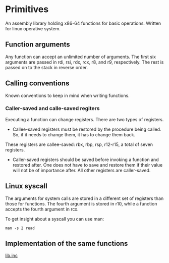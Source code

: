 # Primitives

An assembly library holding x86-64 functions for basic operations. Written for linux operative system.


## Function arguments

Any function can accept an unlimited number of arguments. The first six arguments are passed in rdi, rsi, rdx, rcx, r8, and r9, respectively. The rest is passed on to the stack in reverse order.


## Calling conventions

Known conventions to keep in mind when writing functions.

### Caller-saved and calle-saved regiters

Executing a function can change registers.
There are two types of registers.

- Callee-saved registers must be restored by the procedure being called. So, if it needs
to change them, it has to change them back.


These registers are callee-saved: rbx, rbp, rsp, r12-r15, a total of seven registers.

- Caller-saved registers should be saved before invoking a function and restored after. One does not have to save and restore them if their value will not be of importance after.
All other registers are caller-saved.


## Linux syscall

The arguments for system calls are stored in a different set of registers than
those for functions. The fourth argument is stored in r10, while a function accepts the fourth argument in rcx.

To get insight about a syscall you can use man:

```
man -s 2 read
```

## Implementation of the same functions

[lib.inc](https://github.com/Apress/low-level-programming/blob/master/assignments/1_io_library/teacher/lib.inc)